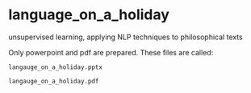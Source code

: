 # language_on_a_holiday
unsupervised learning, applying NLP techniques to philosophical texts


Only powerpoint and pdf are prepared.  These files are called:

`langauge_on_a_holiday.pptx`

`langauge_on_a_holiday.pdf`
